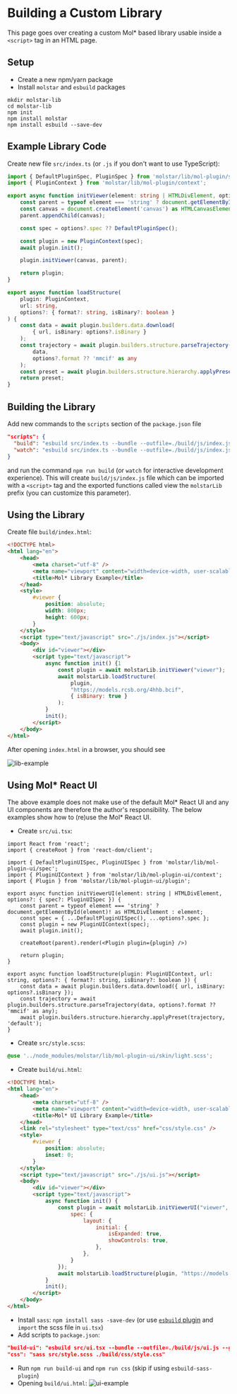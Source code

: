 # Building a Custom Library

This page goes over creating a custom Mol\* based library usable inside a `<script>` tag in an HTML page.

## Setup

- Create a new npm/yarn package
- Install `molstar` and `esbuild` packages

```
mkdir molstar-lib
cd molstar-lib
npm init
npm install molstar
npm install esbuild --save-dev
```

## Example Library Code

Create new file `src/index.ts` (or `.js` if you don't want to use TypeScript):

```ts
import { DefaultPluginSpec, PluginSpec } from 'molstar/lib/mol-plugin/spec';
import { PluginContext } from 'molstar/lib/mol-plugin/context';

export async function initViewer(element: string | HTMLDivElement, options?: { spec?: PluginSpec }) {
    const parent = typeof element === 'string' ? document.getElementById(element)! as HTMLDivElement : element;
    const canvas = document.createElement('canvas') as HTMLCanvasElement;
    parent.appendChild(canvas);

    const spec = options?.spec ?? DefaultPluginSpec();

    const plugin = new PluginContext(spec);
    await plugin.init();

    plugin.initViewer(canvas, parent);

    return plugin;
}

export async function loadStructure(
    plugin: PluginContext,
    url: string,
    options?: { format?: string, isBinary?: boolean }
) {
    const data = await plugin.builders.data.download(
        { url, isBinary: options?.isBinary }
    );
    const trajectory = await plugin.builders.structure.parseTrajectory(
        data,
        options?.format ?? 'mmcif' as any
    );
    const preset = await plugin.builders.structure.hierarchy.applyPreset(trajectory, 'default');
    return preset;
}
```

## Building the Library

Add new commands to the `scripts` section of the `package.json` file

```json
"scripts": {
  "build": "esbuild src/index.ts --bundle --outfile=./build/js/index.js --global-name=molstarLib",
  "watch": "esbuild src/index.ts --bundle --outfile=./build/js/index.js --global-name=molstarLib --watch"
}
```

and run the command `npm run build` (or `watch` for interactive development experience). This will create `build/js/index.js` file which can be imported with a `<script>` tag and the exported functions called view the `molstarLib` prefix (you can customize this parameter).

## Using the Library

Create file `build/index.html`:

```html
<!DOCTYPE html>
<html lang="en">
    <head>
        <meta charset="utf-8" />
        <meta name="viewport" content="width=device-width, user-scalable=no, minimum-scale=1.0, maximum-scale=1.0">
        <title>Mol* Library Example</title>
    </head>
    <style>
        #viewer {
            position: absolute;
            width: 800px;
            height: 600px;
        }
    </style>
    <script type="text/javascript" src="./js/index.js"></script>
    <body>
        <div id="viewer"></div>
        <script type="text/javascript">
            async function init() {1
                const plugin = await molstarLib.initViewer("viewer");
                await molstarLib.loadStructure(
                    plugin,
                    "https://models.rcsb.org/4hhb.bcif",
                    { isBinary: true }
                );
            }
            init();
        </script>
    </body>
</html>
```

After opening `index.html` in a browser, you should see 

![lib-example](lib-example.png)

## Using Mol* React UI

The above example does not make use of the default Mol\* React UI and any UI components are therefore the author's responsibility. The below examples show how to (re)use the Mol\* React UI.

- Create `src/ui.tsx`:
```tsx
import React from 'react';
import { createRoot } from 'react-dom/client';

import { DefaultPluginUISpec, PluginUISpec } from 'molstar/lib/mol-plugin-ui/spec';
import { PluginUIContext } from 'molstar/lib/mol-plugin-ui/context';
import { Plugin } from 'molstar/lib/mol-plugin-ui/plugin';

export async function initViewerUI(element: string | HTMLDivElement, options?: { spec?: PluginUISpec }) {
    const parent = typeof element === 'string' ? document.getElementById(element)! as HTMLDivElement : element;
    const spec = { ...DefaultPluginUISpec(), ...options?.spec };
    const plugin = new PluginUIContext(spec);
    await plugin.init();

    createRoot(parent).render(<Plugin plugin={plugin} />)

    return plugin;
}

export async function loadStructure(plugin: PluginUIContext, url: string, options?: { format?: string, isBinary?: boolean }) {
    const data = await plugin.builders.data.download({ url, isBinary: options?.isBinary });
    const trajectory = await plugin.builders.structure.parseTrajectory(data, options?.format ?? 'mmcif' as any);
    await plugin.builders.structure.hierarchy.applyPreset(trajectory, 'default');
}
```
- Create `src/style.scss`:
```scss
@use '../node_modules/molstar/lib/mol-plugin-ui/skin/light.scss';
```
- Create `build/ui.html`:
```html
<!DOCTYPE html>
<html lang="en">
    <head>
        <meta charset="utf-8" />
        <meta name="viewport" content="width=device-width, user-scalable=no, minimum-scale=1.0, maximum-scale=1.0">
        <title>Mol* UI Library Example</title>
    </head>
    <link rel="stylesheet" type="text/css" href="css/style.css" />
    <style>
        #viewer {
            position: absolute;
            inset: 0;
        }
    </style>
    <script type="text/javascript" src="./js/ui.js"></script>
    <body>
        <div id="viewer"></div>
        <script type="text/javascript">
            async function init() {
                const plugin = await molstarLib.initViewerUI("viewer", {
                    spec: {
                        layout: {
                            initial: {
                                isExpanded: true,
                                showControls: true,
                            },
                        },
                    }
                });
                await molstarLib.loadStructure(plugin, "https://models.rcsb.org/4hhb.bcif", { isBinary: true });
            }
            init();
        </script>
    </body>
</html>
```

- Install `sass`: `npm install sass -save-dev` (or use [`esbuild` plugin](https://www.npmjs.com/package/esbuild-sass-plugin) and `import` the scss file in `ui.tsx`)
- Add scripts to `package.json`:
```json
"build-ui": "esbuild src/ui.tsx --bundle --outfile=./build/js/ui.js --global-name=molstarLib",
"css": "sass src/style.scss ./build/css/style.css"
```
- Run `npm run build-ui` and `npm run css` (skip if using `esbuild-sass-plugin`)
- Opening `build/ui.html`:
![ui-example](ui-example.png)
